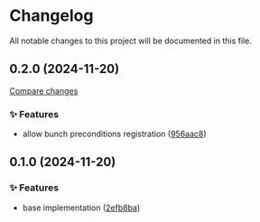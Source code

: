 <!-- header -->
# Changelog

All notable changes to this project will be documented in this file.

<!-- version:0.2.0 -->
## 0.2.0 (2024-11-20)

[Compare changes](https://github.com/Wroud/foundation/compare/preconditions-v0.1.0...preconditions-v0.2.0)

<!-- changelog -->
### ✨ Features

- allow bunch preconditions registration ([956aac8](https://github.com/Wroud/foundation/commit/956aac8))

<!-- version:0.1.0 -->
## 0.1.0 (2024-11-20)

<!-- changelog -->
### ✨ Features

- base implementation ([2efb8ba](https://github.com/Wroud/foundation/commit/2efb8ba))

